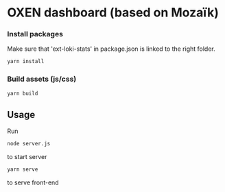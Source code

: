 # OXEN dashboard (based on Mozaïk)

### Install packages

Make sure that 'ext-loki-stats' in package.json is linked to the right folder.

``` sh
yarn install
```

### Build assets (js/css)

``` sh
yarn build
```
 
## Usage

Run 

``` sh
node server.js
```
to start server


``` sh
yarn serve
```

to serve front-end

